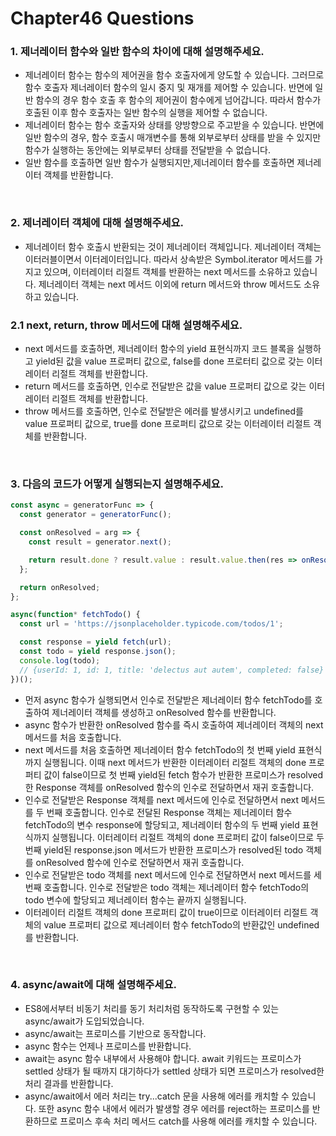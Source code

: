 # Chapter46 Questions

### 1. 제너레이터 함수와 일반 함수의 차이에 대해 설명해주세요.

- 제너레이터 함수는 함수의 제어권을 함수 호출자에게 양도할 수 있습니다. 그러므로 함수 호출자 제너레이터 함수의 일시 중지 및 재개를 제어할 수 있습니다. 반면에 일반 함수의 경우 함수 호출 후 함수의 제어권이 함수에게 넘어갑니다. 따라서 함수가 호출된 이후 함수 호출자는 일반 함수의 실행을 제어할 수 없습니다.
- 제너레이터 함수는 함수 호출자와 상태를 양방향으로 주고받을 수 있습니다. 반면에 일반 함수의 경우, 함수 호출시 매개변수를 통해 외부로부터 상태를 받을 수 있지만 함수가 실행하는 동안에는 외부로부터 상태를 전달받을 수 없습니다.
- 일반 함수를 호출하면 일반 함수가 실행되지만,제너레이터 함수를 호출하면 제너레이터 객체를 반환합니다.

<br>

### 2. 제너레이터 객체에 대해 설명해주세요.

- 제너레이터 함수 호출시 반환되는 것이 제너레이터 객체입니다. 제너레이터 객체는 이터러블이면서 이터레이터입니다. 따라서 상속받은 Symbol.iterator 메서드를 가지고 있으며, 이터레이터 리절트 객체를 반환하는 next 메서드를 소유하고 있습니다. 제너레이터 객체는 next 메서드 이외에 return 메서드와 throw 메서드도 소유하고 있습니다.

### 2.1 next, return, throw 메서드에 대해 설명해주세요.

- next 메서드를 호출하면, 제너레이터 함수의 yield 표현식까지 코드 블록을 실행하고 yield된 값을 value 프로퍼티 값으로, false를 done 프로터티 값으로 갖는 이터레이터 리절트 객체를 반환합니다.
- return 메서드를 호출하면, 인수로 전달받은 값을 value 프로퍼티 값으로 갖는 이터레이터 리절트 객체를 반환합니다.
- throw 메서드를 호출하면, 인수로 전달받은 에러를 발생시키고 undefined를 value 프로퍼티 값으로, true를 done 프로퍼티 값으로 갖는 이터레이터 리절트 객체를 반환합니다.

<br>

### 3. 다음의 코드가 어떻게 실행되는지 설명해주세요.

```js
const async = generatorFunc => {
  const generator = generatorFunc();

  const onResolved = arg => {
    const result = generator.next();

    return result.done ? result.value : result.value.then(res => onResolved(res));
  };

  return onResolved;
};

async(function* fetchTodo() {
  const url = 'https://jsonplaceholder.typicode.com/todos/1';

  const response = yield fetch(url);
  const todo = yield response.json();
  console.log(todo);
  // {userId: 1, id: 1, title: 'delectus aut autem', completed: false}
})();
```

- 먼저 async 함수가 실행되면서 인수로 전달받은 제너레이터 함수 fetchTodo를 호출하여 제너레이터 객체를 생성하고 onResolved 함수를 반환합니다.
- async 함수가 반환한 onResolved 함수를 즉시 호출하여 제너레이터 객체의 next 메서드를 처음 호출합니다.
- next 메서드를 처음 호출하면 제너레이터 함수 fetchTodo의 첫 번째 yield 표현식까지 실행됩니다. 이때 next 메서드가 반환한 이터레이터 리절트 객체의 done 프로퍼티 값이 false이므로 첫 번째 yield된 fetch 함수가 반환한 프로미스가 resolved한 Response 객체를 onResolved 함수의 인수로 전달하면서 재귀 호출합니다.
- 인수로 전달받은 Response 객체를 next 메서드에 인수로 전달하면서 next 메서드를 두 번째 호출합니다. 인수로 전달된 Response 객체는 제너레이터 함수 fetchTodo의 변수 response에 할당되고, 제너레이터 함수의 두 번째 yield 표현식까지 실행됩니다. 이터레이터 리절트 객체의 done 프로퍼티 값이 false이므로 두 번째 yield된 response.json 메서드가 반환한 프로미스가 resolved된 todo 객체를 onResolved 함수에 인수로 전달하면서 재귀 호출합니다.
- 인수로 전달받은 todo 객체를 next 메서드에 인수로 전달하면서 next 메서드를 세 번째 호출합니다. 인수로 전달받은 todo 객체는 제너레이터 함수 fetchTodo의 todo 변수에 할당되고 제너레이터 함수는 끝까지 실행됩니다.
- 이터레이터 리절트 객체의 done 프로퍼티 값이 true이므로 이터레이터 리절트 객체의 value 프로퍼티 값으로 제너레이터 함수 fetchTodo의 반환값인 undefined를 반환합니다.

<br>

### 4. async/await에 대해 설명해주세요.

- ES8에서부터 비동기 처리를 동기 처리처럼 동작하도록 구현할 수 있는 async/await가 도입되었습니다.
- async/await는 프로미스를 기반으로 동작합니다.
- async 함수는 언제나 프로미스를 반환합니다.
- await는 async 함수 내부에서 사용해야 합니다. await 키워드는 프로미스가 settled 상태가 될 때까지 대기하다가 settled 상태가 되면 프로미스가 resolved한 처리 결과를 반환합니다.
- async/await에서 에러 처리는 try...catch 문을 사용해 에러를 캐치할 수 있습니다. 또한 async 함수 내에서 에러가 발생할 경우 에러를 reject하는 프로미스를 반환하므로 프로미스 후속 처리 메서드 catch를 사용해 에러를 캐치할 수 있습니다.
